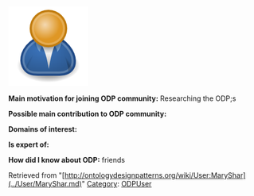 [![Image:ODPUser.png](../images/a/a6/ODPUser.png)](../Image/ODPUser.png.md "Image:ODPUser.png")




  





__Main motivation for joining ODP community:__ Researching the ODP;s


__Possible main contribution to ODP community:__


__Domains of interest:__


  



__Is expert of:__


  

__How did I know about ODP:__ friends






Retrieved from "[http://ontologydesignpatterns.org/wiki/User:MaryShar](../User/MaryShar.md)"
 [Category](http://ontologydesignpatterns.org/wiki/Special:Categories "Special:Categories"): [ODPUser](../Category/ODPUser.md "Category:ODPUser")